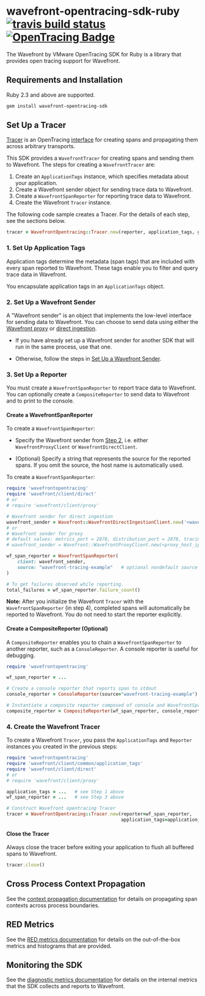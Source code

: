 # wavefront-opentracing-sdk-ruby [![travis build status](https://travis-ci.com/wavefrontHQ/wavefront-opentracing-sdk-ruby.svg?branch=master)](https://travis-ci.com/wavefrontHQ/wavefront-opentracing-sdk-ruby) [![OpenTracing Badge](https://img.shields.io/badge/OpenTracing-enabled-blue.svg)](https://opentracing.io)

The Wavefront by VMware OpenTracing SDK for Ruby is a library that provides open tracing support for Wavefront.

## Requirements and Installation

Ruby 2.3 and above are supported.

```bash
gem install wavefront-opentracing-sdk 
```
## Set Up a Tracer

[Tracer](https://github.com/opentracing/specification/blob/master/specification.md#tracer) is an OpenTracing [interface](https://github.com/opentracing/opentracing-java#initialization) for creating spans and propagating them across arbitrary transports.

This SDK provides a `WavefrontTracer` for creating spans and sending them to Wavefront. The steps for creating a `WavefrontTracer` are:
1. Create an `ApplicationTags` instance, which specifies metadata about your application.
2. Create a Wavefront sender object for sending trace data to Wavefront.
3. Create a `WavefrontSpanReporter` for reporting trace data to Wavefront.
4. Create the Wavefront `Tracer` instance.

The following code sample creates a Tracer. For the details of each step, see the sections below.

```ruby
tracer = WavefrontOpentracing::Tracer.new(reporter, application_tags, global_tags)
```

### 1. Set Up Application Tags

Application tags determine the metadata (span tags) that are included with every span reported to Wavefront. These tags enable you to filter and query trace data in Wavefront. 

You encapsulate application tags in an `ApplicationTags` object.

### 2. Set Up a Wavefront Sender

A "Wavefront sender" is an object that implements the low-level interface for sending data to Wavefront. You can choose to send data using either the [Wavefront proxy](https://docs.wavefront.com/proxies.html) or [direct ingestion](https://docs.wavefront.com/direct_ingestion.html).

* If you have already set up a Wavefront sender for another SDK that will run in the same process, use that one.

* Otherwise, follow the steps in [Set Up a Wavefront Sender](https://github.com/wavefrontHQ/wavefront-sdk-ruby#set-up-a-wavefront-client).

### 3. Set Up a Reporter

You must create a `WavefrontSpanReporter` to report trace data to Wavefront. You can optionally create a `CompositeReporter` to send data to Wavefront and to print to the console.

#### Create a WavefrontSpanReporter

To create a `WavefrontSpanReporter`: 

* Specify the Wavefront sender from [Step 2](#2-set-up-a-wavefront-sender), i.e. either `WavefrontProxyClient` or `WavefrontDirectClient`.

* (Optional) Specify a string that represents the source for the reported spans. If you omit the source, the host name is automatically used.

To create a `WavefrontSpanReporter`:

```ruby
require 'wavefrontopentracing'
require 'wavefront/client/direct'
# or
# require 'wavefront/client/proxy'

# Wavefront sender for direct ingestion
wavefront_sender = Wavefront::WavefrontDirectIngestionClient.new('<wavefront-cluster>', '<API-Token>')
# or
# Wavefront sender for proxy
# default values: metrics_port = 2878, distribution_port = 2878, tracing_port = 30000
# wavefront_sender = Wavefront::WavefrontProxyClient.new(<proxy_host_ip>, metrics_port, distribution_port, tracing_port)

wf_span_reporter = WavefrontSpanReporter(
    client: wavefront_sender,
    source: "wavefront-tracing-example"   # optional nondefault source name
)

# To get failures observed while reporting.
total_failures = wf_span_reporter.failure_count()
```
**Note:** After you initialize the Wavefront `Tracer` with the `WavefrontSpanReporter` (in step 4), completed spans will automatically be reported to Wavefront.
You do not need to start the reporter explicitly.

#### Create a CompositeReporter (Optional)

A `CompositeReporter` enables you to chain a `WavefrontSpanReporter` to another reporter, such as a `ConsoleReporter`. A console reporter is useful for debugging.

```ruby
require 'wavefrontopentracing'

wf_span_reporter = ...   

# Create a console reporter that reports span to stdout
console_reporter = ConsoleReporter(source="wavefront-tracing-example")

# Instantiate a composite reporter composed of console and WavefrontSpanReporter.
composite_reporter = CompositeReporter(wf_span_reporter, console_reporter)
```

### 4. Create the Wavefront Tracer

To create a Wavefront `Tracer`, you pass the `ApplicationTags` and `Reporter` instances you created in the previous steps:

```ruby
require 'wavefrontopentracing'
require 'wavefront/client/common/application_tags'
require 'wavefront/client/direct'
# or
# require 'wavefront/client/proxy'

application_tags = ...   # see Step 1 above
wf_span_reporter = ...   # see Step 3 above

# Construct Wavefront opentracing Tracer
tracer = WavefrontOpentracing::Tracer.new(reporter=wf_span_reporter,
                                          application_tags=application_tags) 
```

#### Close the Tracer

Always close the tracer before exiting your application to flush all buffered spans to Wavefront.

```ruby
tracer.close()
```
## Cross Process Context Propagation

See the [context propagation documentation](https://github.com/wavefrontHQ/wavefront-opentracing-sdk-ruby/tree/master/docs/contextpropagation.md) for details on propagating span contexts across process boundaries.

## RED Metrics

See the [RED metrics documentation](https://github.com/wavefrontHQ/wavefront-opentracing-sdk-ruby/blob/master/docs/metrics.md) for details on the out-of-the-box metrics and histograms that are provided.

## Monitoring the SDK
See the [diagnostic metrics documentation](docs/internal_metrics.md) for details on the internal metrics that the SDK collects and reports to Wavefront.
